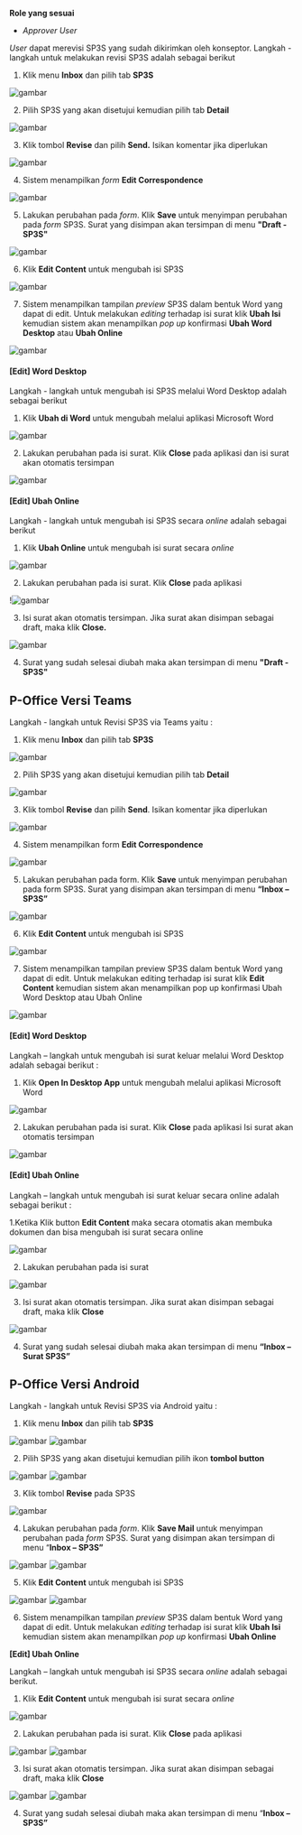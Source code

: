 **Role yang sesuai**

- *Approver User*

*User* dapat merevisi SP3S yang sudah dikirimkan oleh konseptor. Langkah - langkah untuk melakukan revisi SP3S adalah sebagai berikut

1. Klik menu **Inbox** dan pilih tab **SP3S**

![gambar](SP3S/SP3S_Web/SP36.png)

2. Pilih SP3S yang akan disetujui kemudian pilih tab **Detail**

![gambar](SP3S/SP3S_Web/SP37.png)

3. Klik tombol **Revise** dan pilih **Send.** Isikan komentar jika diperlukan

![gambar](SP3S/SP3S_Web/SP38.png)

4. Sistem menampilkan *form* **Edit Correspondence**

![gambar](SP3S/SP3S_Web/SP39.png)

5. Lakukan perubahan pada *form*. Klik **Save** untuk menyimpan perubahan pada *form* SP3S. Surat yang disimpan akan tersimpan di menu **"Draft - SP3S"**

![gambar](SP3S/SP3S_Web/SP40.png)

6. Klik **Edit Content** untuk mengubah isi SP3S

![gambar](SP3S/SP3S_Web/SP41.png)

7. Sistem menampilkan tampilan *preview* SP3S dalam bentuk Word yang dapat di edit. Untuk melakukan *editing* terhadap isi surat klik **Ubah Isi** kemudian sistem akan menampilkan *pop up* konfirmasi **Ubah Word Desktop** atau **Ubah Online**

![gambar](SP3S/SP3S_Web/SP42.png)

#### **[Edit] Word Desktop**

Langkah - langkah untuk mengubah isi SP3S melalui Word Desktop adalah sebagai berikut

1. Klik **Ubah di Word** untuk mengubah melalui aplikasi Microsoft Word

![gambar](SP3S/SP3S_Web/SP43.png)

2. Lakukan perubahan pada isi surat. Klik **Close** pada aplikasi dan isi surat akan otomatis tersimpan

![gambar](SP3S/SP3S_Web/SP44.png)

#### **[Edit] Ubah Online**

Langkah - langkah untuk mengubah isi SP3S secara *online* adalah sebagai berikut

1. Klik **Ubah Online** untuk mengubah isi surat secara *online*

![gambar](SP3S/SP3S_Web/SP45.png)

2. Lakukan perubahan pada isi surat. Klik **Close** pada aplikasi

!![gambar](SP3S/SP3S_Web/SP46.png)

3. Isi surat akan otomatis tersimpan. Jika surat akan disimpan sebagai draft, maka klik **Close.**

![gambar](SP3S/SP3S_Web/SP47.png)

4. Surat yang sudah selesai diubah maka akan tersimpan di menu **"Draft - SP3S"**


## **P-Office Versi Teams**


Langkah - langkah untuk Revisi SP3S via Teams yaitu :

1. Klik menu **Inbox** dan pilih tab **SP3S**

![gambar](SP3S/SP3S_Teams/SP3S37.png)

2. Pilih SP3S yang akan disetujui kemudian pilih tab **Detail**

![gambar](SP3S/SP3S_Teams/SP3S38.png)


3. Klik tombol **Revise** dan pilih **Send**. Isikan komentar jika diperlukan

![gambar](SP3S/SP3S_Teams/SP3S39.png)

4.	Sistem menampilkan form **Edit Correspondence**

![gambar](SP3S/SP3S_Teams/SP3S40.png)

5.	Lakukan perubahan pada form. Klik **Save** untuk menyimpan perubahan pada form SP3S. Surat yang disimpan akan tersimpan di menu **“Inbox – SP3S”**

![gambar](SP3S/SP3S_Teams/SP3S41.png)

6.	Klik **Edit Content** untuk mengubah isi SP3S

![gambar](SP3S/SP3S_Teams/SP3S42.png)


7. Sistem menampilkan tampilan preview SP3S dalam bentuk Word yang dapat di edit. Untuk melakukan editing terhadap isi surat klik **Edit Content** kemudian sistem akan menampilkan pop up konfirmasi Ubah Word Desktop atau Ubah Online

![gambar](SP3S/SP3S_Teams/SP3S43.png)

#### **[Edit] Word Desktop**

Langkah – langkah untuk mengubah isi surat keluar melalui Word Desktop adalah sebagai berikut :

1.	Klik **Open In Desktop App** untuk mengubah melalui aplikasi Microsoft Word

![gambar](SP3S/SP3S_Teams/SP3S44.png)

2.	Lakukan perubahan pada isi surat. Klik **Close** pada aplikasi Isi surat akan otomatis tersimpan

![gambar](SP3S/SP3S_Teams/SP3S45.png)

#### **[Edit] Ubah Online**

Langkah – langkah untuk mengubah isi surat keluar secara online adalah sebagai berikut :

1.Ketika Klik button **Edit Content** maka secara otomatis akan membuka dokumen dan bisa mengubah isi surat secara online

![gambar](SP3S/SP3S_Teams/SP3S46.png)


2. Lakukan perubahan pada isi surat

![gambar](SP3S/SP3S_Teams/SP3S46.png)


3. Isi surat akan otomatis tersimpan. Jika surat akan disimpan sebagai draft, maka klik **Close**

![gambar](SP3S/SP3S_Teams/SP3S48.png)

4. Surat yang sudah selesai diubah maka akan tersimpan di menu **“Inbox – Surat SP3S”**


## **P-Office Versi Android**

Langkah - langkah untuk Revisi SP3S via Android yaitu :

1. Klik menu **Inbox** dan pilih tab **SP3S**

  ![gambar](SP3S/SP3S_Android/RevisiSP3S/A01.jpg) ![gambar](SP3S/SP3S_Android/RevisiSP3S/A02.jpg) 

2. Pilih SP3S yang akan disetujui kemudian pilih ikon **tombol button**

![gambar](SP3S/SP3S_Android/RevisiSP3S/A03.jpg)  ![gambar](SP3S/SP3S_Android/RevisiSP3S/A04.jpg) 

3. Klik tombol **Revise** pada SP3S

![gambar](SP3S/SP3S_Android/RevisiSP3S/A05.jpg) 

4. Lakukan perubahan pada _form_. Klik **Save Mail** untuk menyimpan perubahan pada _form_ SP3S. Surat yang disimpan akan tersimpan di menu “**Inbox – SP3S”**

![gambar](SP3S/SP3S_Android/RevisiSP3S/A06.jpg)  ![gambar](SP3S/SP3S_Android/RevisiSP3S/A07.jpg) 

5. Klik **Edit Content** untuk mengubah isi SP3S

![gambar](SP3S/SP3S_Android/RevisiSP3S/A08.jpg)  ![gambar](SP3S/SP3S_Android/RevisiSP3S/A09.jpg) 

6. Sistem menampilkan tampilan _preview_ SP3S dalam bentuk Word yang dapat di edit. Untuk melakukan _editing_ terhadap isi surat klik **Ubah Isi** kemudian sistem akan menampilkan _pop up_ konfirmasi **Ubah Online**

**[Edit] Ubah Online**

Langkah – langkah untuk mengubah isi SP3S secara _online_ adalah sebagai berikut.

1. 	Klik **Edit Content** untuk mengubah isi surat secara _online_
   
![gambar](SP3S/SP3S_Android/RevisiSP3S/U01.jpg) 

2. Lakukan perubahan pada isi surat. Klik **Close** pada aplikasi

![gambar](SP3S/SP3S_Android/RevisiSP3S/U02.jpg) ![gambar](SP3S/SP3S_Android/RevisiSP3S/U03.jpg)  

3. Isi surat akan otomatis tersimpan. Jika surat akan disimpan sebagai draft, maka klik **Close**

![gambar](SP3S/SP3S_Android/RevisiSP3S/U04.jpg) ![gambar](SP3S/SP3S_Android/RevisiSP3S/U05.jpg)

4. Surat yang sudah selesai diubah maka akan tersimpan di menu “**Inbox – SP3S”**